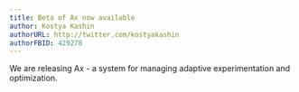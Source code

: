 ```yaml
---
title: Beta of Ax now available
author: Kostya Kashin
authorURL: http://twitter.com/kostyakashin
authorFBID: 429278
---
```


We are releasing Ax - a system for managing adaptive experimentation and optimization.
